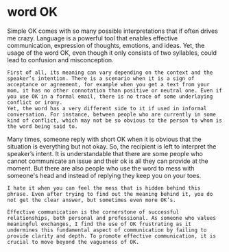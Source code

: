 # word OK

Simple OK comes with so many possible interpretations that if often drives me crazy. Language is a powerful tool that enables effective communication, expression of thoughts, emotions, and ideas. Yet, the usage of the word OK, even though it only consists of two syllables, could lead to confusion and misconception. 

	First of all, its meaning can vary depending on the context and the speaker’s intention. There is a scenario when it is a sign of acceptance or agreement, for example when you get a text from your mom, it has no other connotation than positive or neutral one. Even if you use OK in a formal email, there is no trace of some underlaying conflict or irony. 
	Yet, the word has a very different side to it if used in informal conversation. For instance, between people who are currently in some kind of conflict, which may not be so obvious to the person to whom is the word being said to.
Many times, someone reply with short OK when it is obvious that the situation is everything but not okay. So, the recipient is left to interpret the speaker’s intent. It is understandable that there are some people who cannot communicate an issue and their ok is all they can provide at the moment. But there are also people who use the word to mess with someone's head and instead of replying they keep you on your toes.

	I hate it when you can feel the mess that is hidden behind this phrase. Even after trying to find out the meaning behind it, you do not get the clear answer, but sometimes even more OK’s.

	Effective communication is the cornerstone of successful relationships, both personal and professional. As someone who values meaningful exchanges, I find the use of OK frustrating as it undermines this fundamental aspect of communication by failing to provide clarity and depth. To promote effective communication, it is crucial to move beyond the vagueness of OK.
